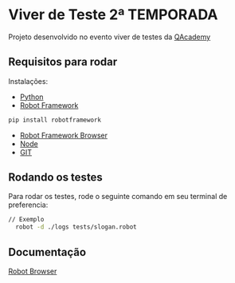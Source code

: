 
# Viver de Teste 2ª TEMPORADA

Projeto desenvolvido no evento viver de testes da [QAcademy](https://app.qacademy.io/area/produto/item/629926)



## Requisitos para rodar

Instalações:
 - [Python](https://www.python.org/downloads/)
 - [Robot Framework](https://robotframework.org/?tab=1#getting-started)
 ```bash
pip install robotframework 
```
 - [Robot Framework Browser](https://github.com/MarketSquare/robotframework-browser)
 - [Node](https://nodejs.org/en/download/)
 - [GIT](https://git-scm.com/)


    
## Rodando os testes

Para rodar os testes, rode o seguinte comando em seu terminal de preferencia:

```bash
// Exemplo
  robot -d ./logs tests/slogan.robot
```

## Documentação

[Robot Browser](https://github.com/MarketSquare/robotframework-browser)


